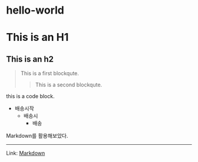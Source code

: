 # hello-world
  This is an H1
  ======================

  This is an h2
  -------------------

> This is a first blockqute.
>   > This is a second blockqute.

  this is a code block.

* 배송시작
  * 배송시
    * 배송
      
Markdown를 활용해보았다.

* * *

Link: [Markdown](https://gist.github.com/ihoneymon/652be052a0727ad59601)
